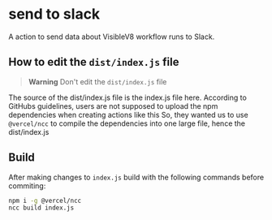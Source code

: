 # send to slack

A action to send data about VisibleV8 workflow runs to Slack.

## How to edit the `dist/index.js` file

> **Warning** Don't edit the `dist/index.js` file

The source of the dist/index.js file is the index.js file here.
According to GitHubs guidelines, users are not supposed to upload the npm dependencies when creating actions like this
So, they wanted us to use `@vercel/ncc` to compile the dependencies into one large file, hence the dist/index.js

## Build

After making changes to `index.js` build with the following commands before commiting:

```sh
npm i -g @vercel/ncc
ncc build index.js
```
